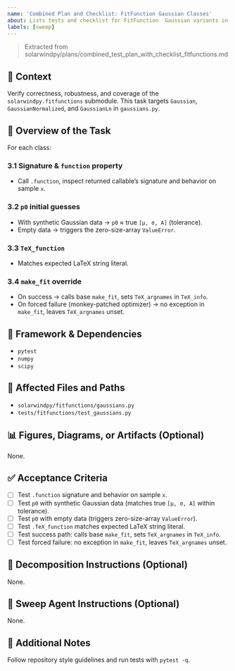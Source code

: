 ```yaml
---
name: 'Combined Plan and Checklist: FitFunction Gaussian Classes'
about: Lists tests and checklist for FitFunction  Gaussian variants in gaussians.py.
labels: [sweep]
---
```


> Extracted from solarwindpy/plans/combined_test_plan_with_checklist_fitfunctions.md

## 🧠 Context

Verify correctness, robustness, and coverage of the `solarwindpy.fitfunctions` submodule. This task targets `Gaussian`, `GaussianNormalized`, and `GaussianLn` in `gaussians.py`.

## 🎯 Overview of the Task

For each class:

### 3.1 Signature & `function` property

- Call `.function`, inspect returned callable’s signature and behavior on sample `x`.

### 3.2 `p0` initial guesses

- With synthetic Gaussian data → `p0` ≈ true `[μ, σ, A]` (tolerance).
- Empty data → triggers the zero-size-array `ValueError`.

### 3.3 `TeX_function`

- Matches expected LaTeX string literal.

### 3.4 `make_fit` override

- On success → calls base `make_fit`, sets `TeX_argnames` in `TeX_info`.
- On forced failure (monkey-patched optimizer) → no exception in `make_fit`, leaves `TeX_argnames` unset.

## 🔧 Framework & Dependencies

- `pytest`
- `numpy`
- `scipy`

## 📂 Affected Files and Paths

- `solarwindpy/fitfunctions/gaussians.py`
- `tests/fitfunctions/test_gaussians.py`

## 📊 Figures, Diagrams, or Artifacts (Optional)

None.

## ✅ Acceptance Criteria

- [ ] Test `.function` signature and behavior on sample `x`.
- [ ] Test `p0` with synthetic Gaussian data (matches true `[μ, σ, A]` within tolerance).
- [ ] Test `p0` with empty data (triggers zero-size-array `ValueError`).
- [ ] Test `.TeX_function` matches expected LaTeX string literal.
- [ ] Test success path: calls base `make_fit`, sets `TeX_argnames` in `TeX_info`.
- [ ] Test forced failure: no exception in `make_fit`, leaves `TeX_argnames` unset.

## 🧩 Decomposition Instructions (Optional)

None.

## 🤖 Sweep Agent Instructions (Optional)

None.

## 💬 Additional Notes

Follow repository style guidelines and run tests with `pytest -q`.
